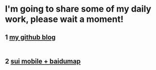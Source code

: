 

# I'm going to share some of my daily work, please wait a moment!

## 1 [my github blog](https://zhangshufly.github.io/)<br />  

## 2 [sui mobile + baidumap](https://github.com/ZhangShuFly/SVWebAPP)<br />  
